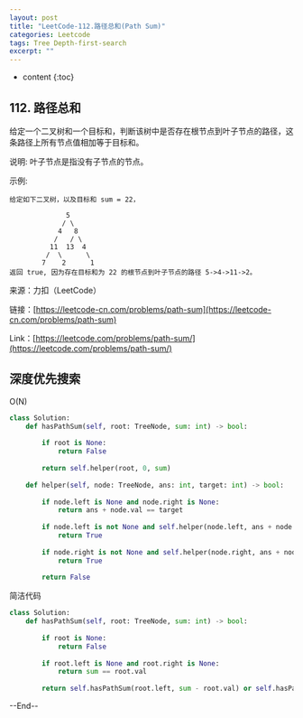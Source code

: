 ```yaml
---
layout: post
title: "LeetCode-112.路径总和(Path Sum)"
categories: Leetcode
tags: Tree Depth-first-search
excerpt: ""
---
```


* content
{:toc}

## 112. 路径总和

给定一个二叉树和一个目标和，判断该树中是否存在根节点到叶子节点的路径，这条路径上所有节点值相加等于目标和。

说明: 叶子节点是指没有子节点的节点。

示例: 

```
给定如下二叉树，以及目标和 sum = 22，

              5
             / \
            4   8
           /   / \
          11  13  4
         /  \      \
        7    2      1
返回 true, 因为存在目标和为 22 的根节点到叶子节点的路径 5->4->11->2。
```

来源：力扣（LeetCode）

链接：[https://leetcode-cn.com/problems/path-sum](https://leetcode-cn.com/problems/path-sum)

Link：[https://leetcode.com/problems/path-sum/](https://leetcode.com/problems/path-sum/)

## 深度优先搜索

O(N)

```python
class Solution:
    def hasPathSum(self, root: TreeNode, sum: int) -> bool:
        
        if root is None:
            return False
        
        return self.helper(root, 0, sum)
        
    def helper(self, node: TreeNode, ans: int, target: int) -> bool:
        
        if node.left is None and node.right is None:
            return ans + node.val == target
        
        if node.left is not None and self.helper(node.left, ans + node.val, target):
            return True
        
        if node.right is not None and self.helper(node.right, ans + node.val, target):
            return True
        
        return False
```

简洁代码

```python
class Solution:
    def hasPathSum(self, root: TreeNode, sum: int) -> bool:
        
        if root is None:
            return False
        
        if root.left is None and root.right is None:
            return sum == root.val
            
        return self.hasPathSum(root.left, sum - root.val) or self.hasPathSum(root.right, sum - root.val)
```

--End--



